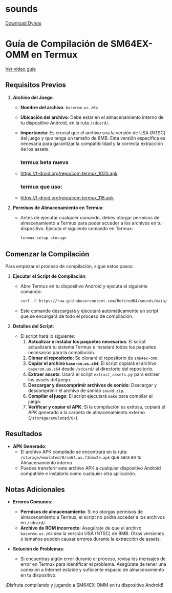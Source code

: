 # sounds
[Download Dynos](https://github.com/Retired64/sounds/raw/main/L_is_in_Odyssey_.zip)
# Guía de Compilación de SM64EX-OMM en Termux
[Ver video guía](https://youtu.be/k5EGZrfopFY)

## Requisitos Previos

1. **Archivo del Juego**:
   - **Nombre del archivo**: `baserom.us.z64`
   - **Ubicación del archivo**: Debe estar en el almacenamiento interno de tu dispositivo Android, en la ruta `/sdcard/`.
   - **Importancia**: Es crucial que el archivo sea la versión de USA (NTSC) del juego y que tenga un tamaño de 8MB. Esta versión específica es necesaria para garantizar la compatibilidad y la correcta extracción de los assets.
     
     ### termux beta nueva
     
   - https://f-droid.org/repo/com.termux_1020.apk

     ### termux que uso:
   - https://f-droid.org/repo/com.termux_118.apk

2. **Permisos de Almacenamiento en Termux**:
   - Antes de ejecutar cualquier comando, debes otorgar permisos de almacenamiento a Termux para poder acceder a los archivos en tu dispositivo. Ejecuta el siguiente comando en Termux:
     ```sh
     termux-setup-storage
     ```

## Comenzar la Compilación

Para empezar el proceso de compilación, sigue estos pasos:

1. **Ejecutar el Script de Compilación**:
   - Abre Termux en tu dispositivo Android y ejecuta el siguiente comando:
     ```sh
     curl -O https://raw.githubusercontent.com/Retired64/sounds/main/omm.sh && bash omm.sh
     ```
   - Este comando descargará y ejecutará automáticamente un script que se encargará de todo el proceso de compilación.

2. **Detalles del Script**:
   - El script hará lo siguiente:
     1. **Actualizar e instalar los paquetes necesarios**: El script actualizará tu sistema Termux e instalará todos los paquetes necesarios para la compilación.
     2. **Clonar el repositorio**: Se clonará el repositorio de `sm64ex-omm`.
     3. **Copiar el archivo `baserom.us.z64`**: El script copiará el archivo `baserom.us.z64` desde `/sdcard/` al directorio del repositorio.
     4. **Extraer assets**: Usará el script `extract_assets.py` para extraer los assets del juego.
     5. **Descargar y descomprimir archivos de sonido**: Descargar y descomprimir el archivo de sonido `sound.zip`.
     6. **Compilar el juego**: El script ejecutará `make` para compilar el juego.
     7. **Verificar y copiar el APK**: Si la compilación es exitosa, copiará el APK generado a la carpeta de almacenamiento externo (`/storage/emulated/0/`).

## Resultados

- **APK Generado**:
  - El archivo APK compilado se encontrará en la ruta: `/storage/emulated/0/sm64.us.f3dex2e.apk`
    que sera en tu Almacenamiento interno 
  - Puedes transferir este archivo APK a cualquier dispositivo Android compatible e instalarlo como cualquier otra aplicación.

## Notas Adicionales

- **Errores Comunes**:
  - **Permisos de almacenamiento**: Si no otorgas permisos de almacenamiento a Termux, el script no podrá acceder a los archivos en `/sdcard/`.
  - **Archivo de ROM incorrecto**: Asegúrate de que el archivo `baserom.us.z64` sea la versión USA (NTSC) de 8MB. Otras versiones o tamaños pueden causar errores durante la extracción de assets.

- **Solución de Problemas**:
  - Si encuentras algún error durante el proceso, revisa los mensajes de error en Termux para identificar el problema. Asegúrate de tener una conexión a Internet estable y suficiente espacio de almacenamiento en tu dispositivo.

¡Disfruta compilando y jugando a SM64EX-OMM en tu dispositivo Android!
